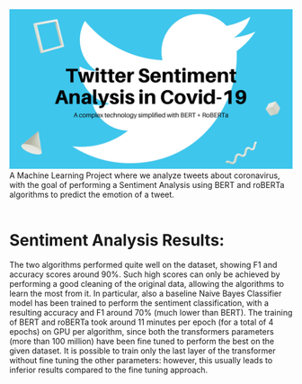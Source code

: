 <img src="https://github.com/Vaidehii28/Twitter_sentiment_analysis/blob/main/images/bg.jpg">
A Machine Learning Project where we analyze tweets about coronavirus, with the goal of performing a Sentiment Analysis using BERT and roBERTa algorithms to predict the emotion of a tweet.
<br> <br>
<h1>Sentiment Analysis Results:</h1>
The two algorithms performed quite well on the dataset, showing F1 and accuracy scores around 90%.
Such high scores can only be achieved by performing a good cleaning of the original data, allowing the algorithms to learn the most from it.
In particular, also a baseline Naive Bayes Classifier model has been trained to perform the sentiment classification, with a resulting accuracy and F1 around 70% (much lower than BERT).
The training of BERT and roBERTa took around 11 minutes per epoch (for a total of 4 epochs) on GPU per algorithm, since both the transformers parameters (more than 100 million) have been fine tuned to perform the best on the given dataset. It is possible to train only the last layer of the transformer without fine tuning the other parameters: however, this usually leads to inferior results compared to the fine tuning approach.
